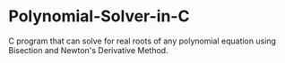 # Polynomial-Solver-in-C
C program that can solve for real roots of any polynomial equation using Bisection and Newton's Derivative Method.
